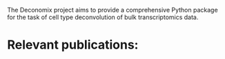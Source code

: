The Deconomix project aims to provide a comprehensive Python package for the task of cell type deconvolution of bulk transcriptomics data.

# Relevant publications:

